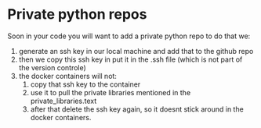 # Private python repos

Soon in your code you will want to add a private python repo to do that we: 
1. generate an ssh key in our local machine and add that to the github repo
2. then we copy this ssh key in put it in the .ssh file (which is not part of the version controle)
3. the docker containers will not: 
   1. copy that ssh key to the container
   2. use it to pull the private libraries mentioned in the private_libraries.text
   3. after that delete the ssh key again, so it doesnt stick around in the docker containers. 
